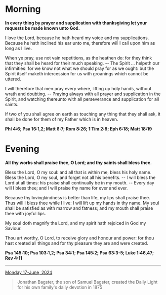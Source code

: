 # Morning

**In every thing by prayer and supplication with thanksgiving let your requests be made known unto God.**
 
I love the Lord, because he hath heard my voice and my supplications. Because he hath inclined his ear unto me, therefore will I call upon him as long as I live.
 
When ye pray, use not vain repetitions, as the heathen do: for they think that they shall be heard for their much speaking. -- The Spirit ... helpeth our infirmities: for we know not what we should pray for as we ought: but the Spirit itself maketh intercession for us with groanings which cannot be uttered.
 
I will therefore that men pray every where, lifting up holy hands, without wrath and doubting. -- Praying always with all prayer and supplication in the Spirit, and watching thereunto with all perseverance and supplication for all saints.
 
If two of you shall agree on earth as touching any thing that they shall ask, it shall be done for them of my Father which is in heaven.  

**Phl 4:6; Psa 16:1,2; Matt 6:7; Rom 8:26; 1 Tim 2:8; Eph 6:18; Matt 18:19**

# Evening

**All thy works shall praise thee, O Lord; and thy saints shall bless thee.**
 
Bless the Lord, O my soul: and all that is within me, bless his holy name. Bless the Lord, O my soul, and forget not all his benefits. -- I will bless the Lord at all times: his praise shall continually be in my mouth. -- Every day will I bless thee; and I will praise thy name for ever and ever.
 
Because thy lovingkindness is better than life, my lips shall praise thee. Thus will I bless thee while I live: I will lift up my hands in thy name. My soul shall be satisfied as with marrow and fatness; and my mouth shall praise thee with joyful lips.
 
My soul doth magnify the Lord, and my spirit hath rejoiced in God my Saviour.
 
Thou art worthy, O Lord, to receive glory and honour and power: for thou hast created all things and for thy pleasure they are and were created.  

**Psa 145:10; Psa 103:1,2; Psa 34:1; Psa 145:2; Psa 63:3-5; Luke 1:46,47; Rev 4:11**

---

[Monday 17-June, 2024](https://t.me/s/daily_light)

> Jonathan Bagster, the son of Samuel Bagster, created the Daily Light for his own family's daily devotion in 1875

